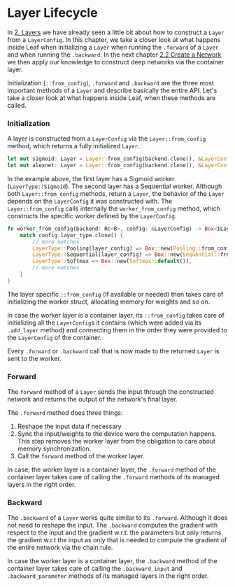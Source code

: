 # Layer Lifecycle

In [2. Layers](./layers.html) we have already seen a little bit about how to
construct a `Layer` from a `LayerConfig`. In this chapter, we take
a closer look at what happens inside Leaf when initializing a `Layer` when
running the `.forward` of a `Layer` and when running the `.backward`. In the
next chapter [2.2 Create a Network](./building-networks.html) we then
apply our knowledge to construct deep networks via the container layer.

Initialization (`::from_config`), `.forward` and `.backward` are the three most
important methods of a `Layer` and describe basically the entire API. Let's
take a closer look at what happens inside Leaf, when these methods are called.

### Initialization

A layer is constructed from a `LayerConfig` via the `Layer::from_config`
method, which returns a fully initialized `Layer`.

```rust
let mut sigmoid: Layer = Layer::from_config(backend.clone(), &LayerConfig::new("sigmoid", LayerType::Sigmoid))
let mut alexnet: Layer = Layer::from_config(backend.clone(), &LayerConfig::new("alexnet", LayerType::Sequential(cfg)))
```

In the example above, the first layer has a Sigmoid worker
(`LayerType::Sigmoid`). The second layer has a Sequential worker.
Although both `Layer::from_config` methods, return a `Layer`, the behavior of
the `Layer` depends on the `LayerConfig` it was constructed with. The
`Layer::from_config` calls internally the `worker_from_config` method, which
constructs the specific worker defined by the `LayerConfig`.

```rust
fn worker_from_config(backend: Rc<B>, config: &LayerConfig) -> Box<ILayer<B>> {
    match config.layer_type.clone() {
        // more matches
        LayerType::Pooling(layer_config) => Box::new(Pooling::from_config(&layer_config)),
        LayerType::Sequential(layer_config) => Box::new(Sequential::from_config(backend, &layer_config)),
        LayerType::Softmax => Box::new(Softmax::default()),
        // more matches
    }
}
```

The layer specific `::from_config` (if available or needed) then takes care of
initializing the worker struct, allocating memory for weights and so on.

In case the worker layer is a container layer, its `::from_config` takes
care of initializing all the `LayerConfig`s it contains (which were added via its
`.add_layer` method) and connecting them in
the order they were provided to the `LayerConfig` of the container.

Every `.forward` or `.backward` call that is now made to the returned `Layer` is
sent to the worker.

### Forward

The `forward` method of a `Layer` sends the input through the constructed
network and returns the output of the network's final layer.

The `.forward` method does three things:

1. Reshape the input data if necessary
2. Sync the input/weights to the device were the computation happens. This step
removes the worker layer from the obligation to care about memory synchronization.
3. Call the `forward` method of the worker layer.

In case, the worker layer is a container layer, the `.forward` method of the
container layer takes care of calling the `.forward` methods of its managed
layers in the right order.

### Backward

The `.backward` of a `Layer` works quite similar to its `.forward`. Although it
does not need to reshape the input. The `.backward` computes
the gradient with respect to the input and the gradient w.r.t. the parameters but
only returns the gradient w.r.t the input as only that is needed to compute the
gradient of the entire network via the chain rule.

In case the worker layer is a container layer, the `.backward` method of the
container layer takes care of calling the `.backward_input` and
`.backward_parameter` methods of its managed layers in the right order.

